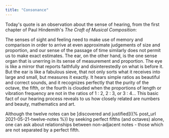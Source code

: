 ```yaml
---
title: "Consonance"
---
```


Today's quote is an observation about the sense of hearing, from the first chapter of Paul Hindemith's _The Craft of Musical Composition_:

<div class="media">
<p>The senses of sight and feeling need to make use of memory and comparison in order to arrive at even approximate judgements of size and proportion, and our sense of the passage of time similarly does not permit us to make exact estimates. The ear, on the other hand, is the one sense organ that is unerring in its sense of measurement and proportion. The eye is like a mirror that reports faithfully and disinterestedly on what is before it. But the ear is like a fabulous sieve, that not only sorts what it receives into large and small, but measures it exactly. It hears simple ratios as beautiful and correct sounds, and it recognizes perfectly that the purity of the octave, the fifth, or the fourth is clouded when the proportions of length or vibration frequency are not in the ratios of 1 : 2, 2 : 3, or 3 : 4... This basic fact of our hearing process reveals to us how closely related are numbers and beauty, mathematics and art.</p>
</div>

Although the twelve notes can be [discovered and justified]({% post_url 2021-05-21-twelve-notes %}) by seeking perfect fifths (and octaves) alone, one can ask about relationships between non-adjacent notes - those which are not separated by a perfect fifth.
